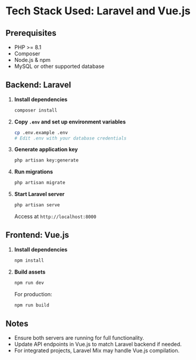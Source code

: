 # Tech Stack Used:  Laravel and Vue.js

## Prerequisites
- PHP >= 8.1
- Composer
- Node.js & npm
- MySQL or other supported database

## Backend: Laravel

1. **Install dependencies**
    ```bash
    composer install
    ```

2. **Copy `.env` and set up environment variables**
    ```bash
    cp .env.example .env
    # Edit .env with your database credentials
    ```

3. **Generate application key**
    ```bash
    php artisan key:generate
    ```

4. **Run migrations**
    ```bash
    php artisan migrate
    ```

5. **Start Laravel server**
    ```bash
    php artisan serve
    ```
    Access at `http://localhost:8000`

## Frontend: Vue.js

1. **Install dependencies**
    ```bash
    npm install
    ```

2. **Build assets**
    ```bash
    npm run dev
    ```
    For production:
    ```bash
    npm run build
    ```

## Notes
- Ensure both servers are running for full functionality.
- Update API endpoints in Vue.js to match Laravel backend if needed.
- For integrated projects, Laravel Mix may handle Vue.js compilation.
